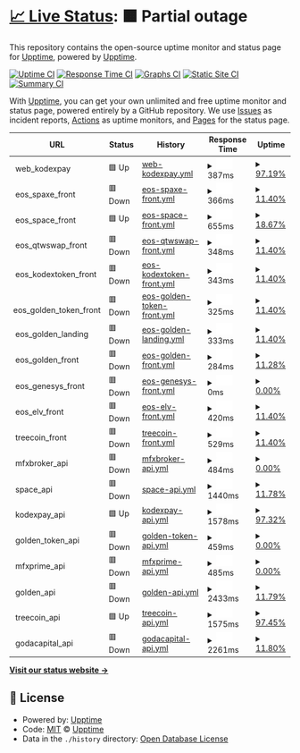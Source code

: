 # [📈 Live Status](https://eos-services.kodexpay.com): <!--live status--> **🟧 Partial outage**

This repository contains the open-source uptime monitor and status page for [Upptime](https://upptime.js.org), powered by [Upptime](https://github.com/upptime/upptime).

[![Uptime CI](https://github.com/upptime/upptime/workflows/Uptime%20CI/badge.svg)](https://github.com/upptime/upptime/actions?query=workflow%3A%22Uptime+CI%22)
[![Response Time CI](https://github.com/upptime/upptime/workflows/Response%20Time%20CI/badge.svg)](https://github.com/upptime/upptime/actions?query=workflow%3A%22Response+Time+CI%22)
[![Graphs CI](https://github.com/upptime/upptime/workflows/Graphs%20CI/badge.svg)](https://github.com/upptime/upptime/actions?query=workflow%3A%22Graphs+CI%22)
[![Static Site CI](https://github.com/upptime/upptime/workflows/Static%20Site%20CI/badge.svg)](https://github.com/upptime/upptime/actions?query=workflow%3A%22Static+Site+CI%22)
[![Summary CI](https://github.com/upptime/upptime/workflows/Summary%20CI/badge.svg)](https://github.com/upptime/upptime/actions?query=workflow%3A%22Summary+CI%22)

With [Upptime](https://upptime.js.org), you can get your own unlimited and free uptime monitor and status page, powered entirely by a GitHub repository. We use [Issues](https://github.com/upptime/upptime/issues) as incident reports, [Actions](https://github.com/upptime/upptime/actions) as uptime monitors, and [Pages](https://eos-services.kodexpay.com) for the status page.

<!--start: status pages-->
<!-- This summary is generated by Upptime (https://github.com/upptime/upptime) -->
<!-- Do not edit this manually, your changes will be overwritten -->
<!-- prettier-ignore -->
| URL | Status | History | Response Time | Uptime |
| --- | ------ | ------- | ------------- | ------ |
| <img alt="" src="https://icons.duckduckgo.com/ip3/null.ico" height="13"> web_kodexpay | 🟩 Up | [web-kodexpay.yml](https://github.com/eos-technology/uptime/commits/HEAD/history/web-kodexpay.yml) | <details><summary><img alt="Response time graph" src="./graphs/web-kodexpay/response-time-week.png" height="20"> 387ms</summary><br><a href="https://upptime.github.io/upptime/history/web-kodexpay"><img alt="Response time 431" src="https://img.shields.io/endpoint?url=https%3A%2F%2Fraw.githubusercontent.com%2Feos-technology%2Fuptime%2FHEAD%2Fapi%2Fweb-kodexpay%2Fresponse-time.json"></a><br><a href="https://upptime.github.io/upptime/history/web-kodexpay"><img alt="24-hour response time 429" src="https://img.shields.io/endpoint?url=https%3A%2F%2Fraw.githubusercontent.com%2Feos-technology%2Fuptime%2FHEAD%2Fapi%2Fweb-kodexpay%2Fresponse-time-day.json"></a><br><a href="https://upptime.github.io/upptime/history/web-kodexpay"><img alt="7-day response time 387" src="https://img.shields.io/endpoint?url=https%3A%2F%2Fraw.githubusercontent.com%2Feos-technology%2Fuptime%2FHEAD%2Fapi%2Fweb-kodexpay%2Fresponse-time-week.json"></a><br><a href="https://upptime.github.io/upptime/history/web-kodexpay"><img alt="30-day response time 379" src="https://img.shields.io/endpoint?url=https%3A%2F%2Fraw.githubusercontent.com%2Feos-technology%2Fuptime%2FHEAD%2Fapi%2Fweb-kodexpay%2Fresponse-time-month.json"></a><br><a href="https://upptime.github.io/upptime/history/web-kodexpay"><img alt="1-year response time 431" src="https://img.shields.io/endpoint?url=https%3A%2F%2Fraw.githubusercontent.com%2Feos-technology%2Fuptime%2FHEAD%2Fapi%2Fweb-kodexpay%2Fresponse-time-year.json"></a></details> | <details><summary><a href="https://upptime.github.io/upptime/history/web-kodexpay">97.19%</a></summary><a href="https://upptime.github.io/upptime/history/web-kodexpay"><img alt="All-time uptime 99.91%" src="https://img.shields.io/endpoint?url=https%3A%2F%2Fraw.githubusercontent.com%2Feos-technology%2Fuptime%2FHEAD%2Fapi%2Fweb-kodexpay%2Fuptime.json"></a><br><a href="https://upptime.github.io/upptime/history/web-kodexpay"><img alt="24-hour uptime 100.00%" src="https://img.shields.io/endpoint?url=https%3A%2F%2Fraw.githubusercontent.com%2Feos-technology%2Fuptime%2FHEAD%2Fapi%2Fweb-kodexpay%2Fuptime-day.json"></a><br><a href="https://upptime.github.io/upptime/history/web-kodexpay"><img alt="7-day uptime 97.19%" src="https://img.shields.io/endpoint?url=https%3A%2F%2Fraw.githubusercontent.com%2Feos-technology%2Fuptime%2FHEAD%2Fapi%2Fweb-kodexpay%2Fuptime-week.json"></a><br><a href="https://upptime.github.io/upptime/history/web-kodexpay"><img alt="30-day uptime 99.35%" src="https://img.shields.io/endpoint?url=https%3A%2F%2Fraw.githubusercontent.com%2Feos-technology%2Fuptime%2FHEAD%2Fapi%2Fweb-kodexpay%2Fuptime-month.json"></a><br><a href="https://upptime.github.io/upptime/history/web-kodexpay"><img alt="1-year uptime 99.91%" src="https://img.shields.io/endpoint?url=https%3A%2F%2Fraw.githubusercontent.com%2Feos-technology%2Fuptime%2FHEAD%2Fapi%2Fweb-kodexpay%2Fuptime-year.json"></a></details>
| <img alt="" src="https://icons.duckduckgo.com/ip3/null.ico" height="13"> eos_spaxe_front | 🟥 Down | [eos-spaxe-front.yml](https://github.com/eos-technology/uptime/commits/HEAD/history/eos-spaxe-front.yml) | <details><summary><img alt="Response time graph" src="./graphs/eos-spaxe-front/response-time-week.png" height="20"> 366ms</summary><br><a href="https://upptime.github.io/upptime/history/eos-spaxe-front"><img alt="Response time 429" src="https://img.shields.io/endpoint?url=https%3A%2F%2Fraw.githubusercontent.com%2Feos-technology%2Fuptime%2FHEAD%2Fapi%2Feos-spaxe-front%2Fresponse-time.json"></a><br><a href="https://upptime.github.io/upptime/history/eos-spaxe-front"><img alt="24-hour response time 0" src="https://img.shields.io/endpoint?url=https%3A%2F%2Fraw.githubusercontent.com%2Feos-technology%2Fuptime%2FHEAD%2Fapi%2Feos-spaxe-front%2Fresponse-time-day.json"></a><br><a href="https://upptime.github.io/upptime/history/eos-spaxe-front"><img alt="7-day response time 366" src="https://img.shields.io/endpoint?url=https%3A%2F%2Fraw.githubusercontent.com%2Feos-technology%2Fuptime%2FHEAD%2Fapi%2Feos-spaxe-front%2Fresponse-time-week.json"></a><br><a href="https://upptime.github.io/upptime/history/eos-spaxe-front"><img alt="30-day response time 382" src="https://img.shields.io/endpoint?url=https%3A%2F%2Fraw.githubusercontent.com%2Feos-technology%2Fuptime%2FHEAD%2Fapi%2Feos-spaxe-front%2Fresponse-time-month.json"></a><br><a href="https://upptime.github.io/upptime/history/eos-spaxe-front"><img alt="1-year response time 429" src="https://img.shields.io/endpoint?url=https%3A%2F%2Fraw.githubusercontent.com%2Feos-technology%2Fuptime%2FHEAD%2Fapi%2Feos-spaxe-front%2Fresponse-time-year.json"></a></details> | <details><summary><a href="https://upptime.github.io/upptime/history/eos-spaxe-front">11.40%</a></summary><a href="https://upptime.github.io/upptime/history/eos-spaxe-front"><img alt="All-time uptime 98.06%" src="https://img.shields.io/endpoint?url=https%3A%2F%2Fraw.githubusercontent.com%2Feos-technology%2Fuptime%2FHEAD%2Fapi%2Feos-spaxe-front%2Fuptime.json"></a><br><a href="https://upptime.github.io/upptime/history/eos-spaxe-front"><img alt="24-hour uptime 0.00%" src="https://img.shields.io/endpoint?url=https%3A%2F%2Fraw.githubusercontent.com%2Feos-technology%2Fuptime%2FHEAD%2Fapi%2Feos-spaxe-front%2Fuptime-day.json"></a><br><a href="https://upptime.github.io/upptime/history/eos-spaxe-front"><img alt="7-day uptime 11.40%" src="https://img.shields.io/endpoint?url=https%3A%2F%2Fraw.githubusercontent.com%2Feos-technology%2Fuptime%2FHEAD%2Fapi%2Feos-spaxe-front%2Fuptime-week.json"></a><br><a href="https://upptime.github.io/upptime/history/eos-spaxe-front"><img alt="30-day uptime 79.61%" src="https://img.shields.io/endpoint?url=https%3A%2F%2Fraw.githubusercontent.com%2Feos-technology%2Fuptime%2FHEAD%2Fapi%2Feos-spaxe-front%2Fuptime-month.json"></a><br><a href="https://upptime.github.io/upptime/history/eos-spaxe-front"><img alt="1-year uptime 98.06%" src="https://img.shields.io/endpoint?url=https%3A%2F%2Fraw.githubusercontent.com%2Feos-technology%2Fuptime%2FHEAD%2Fapi%2Feos-spaxe-front%2Fuptime-year.json"></a></details>
| <img alt="" src="https://icons.duckduckgo.com/ip3/null.ico" height="13"> eos_space_front | 🟩 Up | [eos-space-front.yml](https://github.com/eos-technology/uptime/commits/HEAD/history/eos-space-front.yml) | <details><summary><img alt="Response time graph" src="./graphs/eos-space-front/response-time-week.png" height="20"> 655ms</summary><br><a href="https://upptime.github.io/upptime/history/eos-space-front"><img alt="Response time 483" src="https://img.shields.io/endpoint?url=https%3A%2F%2Fraw.githubusercontent.com%2Feos-technology%2Fuptime%2FHEAD%2Fapi%2Feos-space-front%2Fresponse-time.json"></a><br><a href="https://upptime.github.io/upptime/history/eos-space-front"><img alt="24-hour response time 691" src="https://img.shields.io/endpoint?url=https%3A%2F%2Fraw.githubusercontent.com%2Feos-technology%2Fuptime%2FHEAD%2Fapi%2Feos-space-front%2Fresponse-time-day.json"></a><br><a href="https://upptime.github.io/upptime/history/eos-space-front"><img alt="7-day response time 655" src="https://img.shields.io/endpoint?url=https%3A%2F%2Fraw.githubusercontent.com%2Feos-technology%2Fuptime%2FHEAD%2Fapi%2Feos-space-front%2Fresponse-time-week.json"></a><br><a href="https://upptime.github.io/upptime/history/eos-space-front"><img alt="30-day response time 557" src="https://img.shields.io/endpoint?url=https%3A%2F%2Fraw.githubusercontent.com%2Feos-technology%2Fuptime%2FHEAD%2Fapi%2Feos-space-front%2Fresponse-time-month.json"></a><br><a href="https://upptime.github.io/upptime/history/eos-space-front"><img alt="1-year response time 483" src="https://img.shields.io/endpoint?url=https%3A%2F%2Fraw.githubusercontent.com%2Feos-technology%2Fuptime%2FHEAD%2Fapi%2Feos-space-front%2Fresponse-time-year.json"></a></details> | <details><summary><a href="https://upptime.github.io/upptime/history/eos-space-front">18.67%</a></summary><a href="https://upptime.github.io/upptime/history/eos-space-front"><img alt="All-time uptime 98.22%" src="https://img.shields.io/endpoint?url=https%3A%2F%2Fraw.githubusercontent.com%2Feos-technology%2Fuptime%2FHEAD%2Fapi%2Feos-space-front%2Fuptime.json"></a><br><a href="https://upptime.github.io/upptime/history/eos-space-front"><img alt="24-hour uptime 51.74%" src="https://img.shields.io/endpoint?url=https%3A%2F%2Fraw.githubusercontent.com%2Feos-technology%2Fuptime%2FHEAD%2Fapi%2Feos-space-front%2Fuptime-day.json"></a><br><a href="https://upptime.github.io/upptime/history/eos-space-front"><img alt="7-day uptime 18.67%" src="https://img.shields.io/endpoint?url=https%3A%2F%2Fraw.githubusercontent.com%2Feos-technology%2Fuptime%2FHEAD%2Fapi%2Feos-space-front%2Fuptime-week.json"></a><br><a href="https://upptime.github.io/upptime/history/eos-space-front"><img alt="30-day uptime 81.29%" src="https://img.shields.io/endpoint?url=https%3A%2F%2Fraw.githubusercontent.com%2Feos-technology%2Fuptime%2FHEAD%2Fapi%2Feos-space-front%2Fuptime-month.json"></a><br><a href="https://upptime.github.io/upptime/history/eos-space-front"><img alt="1-year uptime 98.22%" src="https://img.shields.io/endpoint?url=https%3A%2F%2Fraw.githubusercontent.com%2Feos-technology%2Fuptime%2FHEAD%2Fapi%2Feos-space-front%2Fuptime-year.json"></a></details>
| <img alt="" src="https://icons.duckduckgo.com/ip3/null.ico" height="13"> eos_qtwswap_front | 🟥 Down | [eos-qtwswap-front.yml](https://github.com/eos-technology/uptime/commits/HEAD/history/eos-qtwswap-front.yml) | <details><summary><img alt="Response time graph" src="./graphs/eos-qtwswap-front/response-time-week.png" height="20"> 348ms</summary><br><a href="https://upptime.github.io/upptime/history/eos-qtwswap-front"><img alt="Response time 420" src="https://img.shields.io/endpoint?url=https%3A%2F%2Fraw.githubusercontent.com%2Feos-technology%2Fuptime%2FHEAD%2Fapi%2Feos-qtwswap-front%2Fresponse-time.json"></a><br><a href="https://upptime.github.io/upptime/history/eos-qtwswap-front"><img alt="24-hour response time 0" src="https://img.shields.io/endpoint?url=https%3A%2F%2Fraw.githubusercontent.com%2Feos-technology%2Fuptime%2FHEAD%2Fapi%2Feos-qtwswap-front%2Fresponse-time-day.json"></a><br><a href="https://upptime.github.io/upptime/history/eos-qtwswap-front"><img alt="7-day response time 348" src="https://img.shields.io/endpoint?url=https%3A%2F%2Fraw.githubusercontent.com%2Feos-technology%2Fuptime%2FHEAD%2Fapi%2Feos-qtwswap-front%2Fresponse-time-week.json"></a><br><a href="https://upptime.github.io/upptime/history/eos-qtwswap-front"><img alt="30-day response time 361" src="https://img.shields.io/endpoint?url=https%3A%2F%2Fraw.githubusercontent.com%2Feos-technology%2Fuptime%2FHEAD%2Fapi%2Feos-qtwswap-front%2Fresponse-time-month.json"></a><br><a href="https://upptime.github.io/upptime/history/eos-qtwswap-front"><img alt="1-year response time 420" src="https://img.shields.io/endpoint?url=https%3A%2F%2Fraw.githubusercontent.com%2Feos-technology%2Fuptime%2FHEAD%2Fapi%2Feos-qtwswap-front%2Fresponse-time-year.json"></a></details> | <details><summary><a href="https://upptime.github.io/upptime/history/eos-qtwswap-front">11.40%</a></summary><a href="https://upptime.github.io/upptime/history/eos-qtwswap-front"><img alt="All-time uptime 98.06%" src="https://img.shields.io/endpoint?url=https%3A%2F%2Fraw.githubusercontent.com%2Feos-technology%2Fuptime%2FHEAD%2Fapi%2Feos-qtwswap-front%2Fuptime.json"></a><br><a href="https://upptime.github.io/upptime/history/eos-qtwswap-front"><img alt="24-hour uptime 0.00%" src="https://img.shields.io/endpoint?url=https%3A%2F%2Fraw.githubusercontent.com%2Feos-technology%2Fuptime%2FHEAD%2Fapi%2Feos-qtwswap-front%2Fuptime-day.json"></a><br><a href="https://upptime.github.io/upptime/history/eos-qtwswap-front"><img alt="7-day uptime 11.40%" src="https://img.shields.io/endpoint?url=https%3A%2F%2Fraw.githubusercontent.com%2Feos-technology%2Fuptime%2FHEAD%2Fapi%2Feos-qtwswap-front%2Fuptime-week.json"></a><br><a href="https://upptime.github.io/upptime/history/eos-qtwswap-front"><img alt="30-day uptime 79.61%" src="https://img.shields.io/endpoint?url=https%3A%2F%2Fraw.githubusercontent.com%2Feos-technology%2Fuptime%2FHEAD%2Fapi%2Feos-qtwswap-front%2Fuptime-month.json"></a><br><a href="https://upptime.github.io/upptime/history/eos-qtwswap-front"><img alt="1-year uptime 98.06%" src="https://img.shields.io/endpoint?url=https%3A%2F%2Fraw.githubusercontent.com%2Feos-technology%2Fuptime%2FHEAD%2Fapi%2Feos-qtwswap-front%2Fuptime-year.json"></a></details>
| <img alt="" src="https://icons.duckduckgo.com/ip3/null.ico" height="13"> eos_kodextoken_front | 🟥 Down | [eos-kodextoken-front.yml](https://github.com/eos-technology/uptime/commits/HEAD/history/eos-kodextoken-front.yml) | <details><summary><img alt="Response time graph" src="./graphs/eos-kodextoken-front/response-time-week.png" height="20"> 343ms</summary><br><a href="https://upptime.github.io/upptime/history/eos-kodextoken-front"><img alt="Response time 424" src="https://img.shields.io/endpoint?url=https%3A%2F%2Fraw.githubusercontent.com%2Feos-technology%2Fuptime%2FHEAD%2Fapi%2Feos-kodextoken-front%2Fresponse-time.json"></a><br><a href="https://upptime.github.io/upptime/history/eos-kodextoken-front"><img alt="24-hour response time 0" src="https://img.shields.io/endpoint?url=https%3A%2F%2Fraw.githubusercontent.com%2Feos-technology%2Fuptime%2FHEAD%2Fapi%2Feos-kodextoken-front%2Fresponse-time-day.json"></a><br><a href="https://upptime.github.io/upptime/history/eos-kodextoken-front"><img alt="7-day response time 343" src="https://img.shields.io/endpoint?url=https%3A%2F%2Fraw.githubusercontent.com%2Feos-technology%2Fuptime%2FHEAD%2Fapi%2Feos-kodextoken-front%2Fresponse-time-week.json"></a><br><a href="https://upptime.github.io/upptime/history/eos-kodextoken-front"><img alt="30-day response time 360" src="https://img.shields.io/endpoint?url=https%3A%2F%2Fraw.githubusercontent.com%2Feos-technology%2Fuptime%2FHEAD%2Fapi%2Feos-kodextoken-front%2Fresponse-time-month.json"></a><br><a href="https://upptime.github.io/upptime/history/eos-kodextoken-front"><img alt="1-year response time 424" src="https://img.shields.io/endpoint?url=https%3A%2F%2Fraw.githubusercontent.com%2Feos-technology%2Fuptime%2FHEAD%2Fapi%2Feos-kodextoken-front%2Fresponse-time-year.json"></a></details> | <details><summary><a href="https://upptime.github.io/upptime/history/eos-kodextoken-front">11.40%</a></summary><a href="https://upptime.github.io/upptime/history/eos-kodextoken-front"><img alt="All-time uptime 98.06%" src="https://img.shields.io/endpoint?url=https%3A%2F%2Fraw.githubusercontent.com%2Feos-technology%2Fuptime%2FHEAD%2Fapi%2Feos-kodextoken-front%2Fuptime.json"></a><br><a href="https://upptime.github.io/upptime/history/eos-kodextoken-front"><img alt="24-hour uptime 0.00%" src="https://img.shields.io/endpoint?url=https%3A%2F%2Fraw.githubusercontent.com%2Feos-technology%2Fuptime%2FHEAD%2Fapi%2Feos-kodextoken-front%2Fuptime-day.json"></a><br><a href="https://upptime.github.io/upptime/history/eos-kodextoken-front"><img alt="7-day uptime 11.40%" src="https://img.shields.io/endpoint?url=https%3A%2F%2Fraw.githubusercontent.com%2Feos-technology%2Fuptime%2FHEAD%2Fapi%2Feos-kodextoken-front%2Fuptime-week.json"></a><br><a href="https://upptime.github.io/upptime/history/eos-kodextoken-front"><img alt="30-day uptime 79.61%" src="https://img.shields.io/endpoint?url=https%3A%2F%2Fraw.githubusercontent.com%2Feos-technology%2Fuptime%2FHEAD%2Fapi%2Feos-kodextoken-front%2Fuptime-month.json"></a><br><a href="https://upptime.github.io/upptime/history/eos-kodextoken-front"><img alt="1-year uptime 98.06%" src="https://img.shields.io/endpoint?url=https%3A%2F%2Fraw.githubusercontent.com%2Feos-technology%2Fuptime%2FHEAD%2Fapi%2Feos-kodextoken-front%2Fuptime-year.json"></a></details>
| <img alt="" src="https://icons.duckduckgo.com/ip3/null.ico" height="13"> eos_golden_token_front | 🟥 Down | [eos-golden-token-front.yml](https://github.com/eos-technology/uptime/commits/HEAD/history/eos-golden-token-front.yml) | <details><summary><img alt="Response time graph" src="./graphs/eos-golden-token-front/response-time-week.png" height="20"> 325ms</summary><br><a href="https://upptime.github.io/upptime/history/eos-golden-token-front"><img alt="Response time 446" src="https://img.shields.io/endpoint?url=https%3A%2F%2Fraw.githubusercontent.com%2Feos-technology%2Fuptime%2FHEAD%2Fapi%2Feos-golden-token-front%2Fresponse-time.json"></a><br><a href="https://upptime.github.io/upptime/history/eos-golden-token-front"><img alt="24-hour response time 0" src="https://img.shields.io/endpoint?url=https%3A%2F%2Fraw.githubusercontent.com%2Feos-technology%2Fuptime%2FHEAD%2Fapi%2Feos-golden-token-front%2Fresponse-time-day.json"></a><br><a href="https://upptime.github.io/upptime/history/eos-golden-token-front"><img alt="7-day response time 325" src="https://img.shields.io/endpoint?url=https%3A%2F%2Fraw.githubusercontent.com%2Feos-technology%2Fuptime%2FHEAD%2Fapi%2Feos-golden-token-front%2Fresponse-time-week.json"></a><br><a href="https://upptime.github.io/upptime/history/eos-golden-token-front"><img alt="30-day response time 379" src="https://img.shields.io/endpoint?url=https%3A%2F%2Fraw.githubusercontent.com%2Feos-technology%2Fuptime%2FHEAD%2Fapi%2Feos-golden-token-front%2Fresponse-time-month.json"></a><br><a href="https://upptime.github.io/upptime/history/eos-golden-token-front"><img alt="1-year response time 446" src="https://img.shields.io/endpoint?url=https%3A%2F%2Fraw.githubusercontent.com%2Feos-technology%2Fuptime%2FHEAD%2Fapi%2Feos-golden-token-front%2Fresponse-time-year.json"></a></details> | <details><summary><a href="https://upptime.github.io/upptime/history/eos-golden-token-front">11.40%</a></summary><a href="https://upptime.github.io/upptime/history/eos-golden-token-front"><img alt="All-time uptime 98.06%" src="https://img.shields.io/endpoint?url=https%3A%2F%2Fraw.githubusercontent.com%2Feos-technology%2Fuptime%2FHEAD%2Fapi%2Feos-golden-token-front%2Fuptime.json"></a><br><a href="https://upptime.github.io/upptime/history/eos-golden-token-front"><img alt="24-hour uptime 0.00%" src="https://img.shields.io/endpoint?url=https%3A%2F%2Fraw.githubusercontent.com%2Feos-technology%2Fuptime%2FHEAD%2Fapi%2Feos-golden-token-front%2Fuptime-day.json"></a><br><a href="https://upptime.github.io/upptime/history/eos-golden-token-front"><img alt="7-day uptime 11.40%" src="https://img.shields.io/endpoint?url=https%3A%2F%2Fraw.githubusercontent.com%2Feos-technology%2Fuptime%2FHEAD%2Fapi%2Feos-golden-token-front%2Fuptime-week.json"></a><br><a href="https://upptime.github.io/upptime/history/eos-golden-token-front"><img alt="30-day uptime 79.61%" src="https://img.shields.io/endpoint?url=https%3A%2F%2Fraw.githubusercontent.com%2Feos-technology%2Fuptime%2FHEAD%2Fapi%2Feos-golden-token-front%2Fuptime-month.json"></a><br><a href="https://upptime.github.io/upptime/history/eos-golden-token-front"><img alt="1-year uptime 98.06%" src="https://img.shields.io/endpoint?url=https%3A%2F%2Fraw.githubusercontent.com%2Feos-technology%2Fuptime%2FHEAD%2Fapi%2Feos-golden-token-front%2Fuptime-year.json"></a></details>
| <img alt="" src="https://icons.duckduckgo.com/ip3/null.ico" height="13"> eos_golden_landing | 🟥 Down | [eos-golden-landing.yml](https://github.com/eos-technology/uptime/commits/HEAD/history/eos-golden-landing.yml) | <details><summary><img alt="Response time graph" src="./graphs/eos-golden-landing/response-time-week.png" height="20"> 333ms</summary><br><a href="https://upptime.github.io/upptime/history/eos-golden-landing"><img alt="Response time 430" src="https://img.shields.io/endpoint?url=https%3A%2F%2Fraw.githubusercontent.com%2Feos-technology%2Fuptime%2FHEAD%2Fapi%2Feos-golden-landing%2Fresponse-time.json"></a><br><a href="https://upptime.github.io/upptime/history/eos-golden-landing"><img alt="24-hour response time 0" src="https://img.shields.io/endpoint?url=https%3A%2F%2Fraw.githubusercontent.com%2Feos-technology%2Fuptime%2FHEAD%2Fapi%2Feos-golden-landing%2Fresponse-time-day.json"></a><br><a href="https://upptime.github.io/upptime/history/eos-golden-landing"><img alt="7-day response time 333" src="https://img.shields.io/endpoint?url=https%3A%2F%2Fraw.githubusercontent.com%2Feos-technology%2Fuptime%2FHEAD%2Fapi%2Feos-golden-landing%2Fresponse-time-week.json"></a><br><a href="https://upptime.github.io/upptime/history/eos-golden-landing"><img alt="30-day response time 346" src="https://img.shields.io/endpoint?url=https%3A%2F%2Fraw.githubusercontent.com%2Feos-technology%2Fuptime%2FHEAD%2Fapi%2Feos-golden-landing%2Fresponse-time-month.json"></a><br><a href="https://upptime.github.io/upptime/history/eos-golden-landing"><img alt="1-year response time 430" src="https://img.shields.io/endpoint?url=https%3A%2F%2Fraw.githubusercontent.com%2Feos-technology%2Fuptime%2FHEAD%2Fapi%2Feos-golden-landing%2Fresponse-time-year.json"></a></details> | <details><summary><a href="https://upptime.github.io/upptime/history/eos-golden-landing">11.40%</a></summary><a href="https://upptime.github.io/upptime/history/eos-golden-landing"><img alt="All-time uptime 98.06%" src="https://img.shields.io/endpoint?url=https%3A%2F%2Fraw.githubusercontent.com%2Feos-technology%2Fuptime%2FHEAD%2Fapi%2Feos-golden-landing%2Fuptime.json"></a><br><a href="https://upptime.github.io/upptime/history/eos-golden-landing"><img alt="24-hour uptime 0.00%" src="https://img.shields.io/endpoint?url=https%3A%2F%2Fraw.githubusercontent.com%2Feos-technology%2Fuptime%2FHEAD%2Fapi%2Feos-golden-landing%2Fuptime-day.json"></a><br><a href="https://upptime.github.io/upptime/history/eos-golden-landing"><img alt="7-day uptime 11.40%" src="https://img.shields.io/endpoint?url=https%3A%2F%2Fraw.githubusercontent.com%2Feos-technology%2Fuptime%2FHEAD%2Fapi%2Feos-golden-landing%2Fuptime-week.json"></a><br><a href="https://upptime.github.io/upptime/history/eos-golden-landing"><img alt="30-day uptime 79.61%" src="https://img.shields.io/endpoint?url=https%3A%2F%2Fraw.githubusercontent.com%2Feos-technology%2Fuptime%2FHEAD%2Fapi%2Feos-golden-landing%2Fuptime-month.json"></a><br><a href="https://upptime.github.io/upptime/history/eos-golden-landing"><img alt="1-year uptime 98.06%" src="https://img.shields.io/endpoint?url=https%3A%2F%2Fraw.githubusercontent.com%2Feos-technology%2Fuptime%2FHEAD%2Fapi%2Feos-golden-landing%2Fuptime-year.json"></a></details>
| <img alt="" src="https://icons.duckduckgo.com/ip3/null.ico" height="13"> eos_golden_front | 🟥 Down | [eos-golden-front.yml](https://github.com/eos-technology/uptime/commits/HEAD/history/eos-golden-front.yml) | <details><summary><img alt="Response time graph" src="./graphs/eos-golden-front/response-time-week.png" height="20"> 284ms</summary><br><a href="https://upptime.github.io/upptime/history/eos-golden-front"><img alt="Response time 363" src="https://img.shields.io/endpoint?url=https%3A%2F%2Fraw.githubusercontent.com%2Feos-technology%2Fuptime%2FHEAD%2Fapi%2Feos-golden-front%2Fresponse-time.json"></a><br><a href="https://upptime.github.io/upptime/history/eos-golden-front"><img alt="24-hour response time 0" src="https://img.shields.io/endpoint?url=https%3A%2F%2Fraw.githubusercontent.com%2Feos-technology%2Fuptime%2FHEAD%2Fapi%2Feos-golden-front%2Fresponse-time-day.json"></a><br><a href="https://upptime.github.io/upptime/history/eos-golden-front"><img alt="7-day response time 284" src="https://img.shields.io/endpoint?url=https%3A%2F%2Fraw.githubusercontent.com%2Feos-technology%2Fuptime%2FHEAD%2Fapi%2Feos-golden-front%2Fresponse-time-week.json"></a><br><a href="https://upptime.github.io/upptime/history/eos-golden-front"><img alt="30-day response time 331" src="https://img.shields.io/endpoint?url=https%3A%2F%2Fraw.githubusercontent.com%2Feos-technology%2Fuptime%2FHEAD%2Fapi%2Feos-golden-front%2Fresponse-time-month.json"></a><br><a href="https://upptime.github.io/upptime/history/eos-golden-front"><img alt="1-year response time 363" src="https://img.shields.io/endpoint?url=https%3A%2F%2Fraw.githubusercontent.com%2Feos-technology%2Fuptime%2FHEAD%2Fapi%2Feos-golden-front%2Fresponse-time-year.json"></a></details> | <details><summary><a href="https://upptime.github.io/upptime/history/eos-golden-front">11.28%</a></summary><a href="https://upptime.github.io/upptime/history/eos-golden-front"><img alt="All-time uptime 90.70%" src="https://img.shields.io/endpoint?url=https%3A%2F%2Fraw.githubusercontent.com%2Feos-technology%2Fuptime%2FHEAD%2Fapi%2Feos-golden-front%2Fuptime.json"></a><br><a href="https://upptime.github.io/upptime/history/eos-golden-front"><img alt="24-hour uptime 0.00%" src="https://img.shields.io/endpoint?url=https%3A%2F%2Fraw.githubusercontent.com%2Feos-technology%2Fuptime%2FHEAD%2Fapi%2Feos-golden-front%2Fuptime-day.json"></a><br><a href="https://upptime.github.io/upptime/history/eos-golden-front"><img alt="7-day uptime 11.28%" src="https://img.shields.io/endpoint?url=https%3A%2F%2Fraw.githubusercontent.com%2Feos-technology%2Fuptime%2FHEAD%2Fapi%2Feos-golden-front%2Fuptime-week.json"></a><br><a href="https://upptime.github.io/upptime/history/eos-golden-front"><img alt="30-day uptime 79.59%" src="https://img.shields.io/endpoint?url=https%3A%2F%2Fraw.githubusercontent.com%2Feos-technology%2Fuptime%2FHEAD%2Fapi%2Feos-golden-front%2Fuptime-month.json"></a><br><a href="https://upptime.github.io/upptime/history/eos-golden-front"><img alt="1-year uptime 90.70%" src="https://img.shields.io/endpoint?url=https%3A%2F%2Fraw.githubusercontent.com%2Feos-technology%2Fuptime%2FHEAD%2Fapi%2Feos-golden-front%2Fuptime-year.json"></a></details>
| <img alt="" src="https://icons.duckduckgo.com/ip3/null.ico" height="13"> eos_genesys_front | 🟥 Down | [eos-genesys-front.yml](https://github.com/eos-technology/uptime/commits/HEAD/history/eos-genesys-front.yml) | <details><summary><img alt="Response time graph" src="./graphs/eos-genesys-front/response-time-week.png" height="20"> 0ms</summary><br><a href="https://upptime.github.io/upptime/history/eos-genesys-front"><img alt="Response time 671" src="https://img.shields.io/endpoint?url=https%3A%2F%2Fraw.githubusercontent.com%2Feos-technology%2Fuptime%2FHEAD%2Fapi%2Feos-genesys-front%2Fresponse-time.json"></a><br><a href="https://upptime.github.io/upptime/history/eos-genesys-front"><img alt="24-hour response time 0" src="https://img.shields.io/endpoint?url=https%3A%2F%2Fraw.githubusercontent.com%2Feos-technology%2Fuptime%2FHEAD%2Fapi%2Feos-genesys-front%2Fresponse-time-day.json"></a><br><a href="https://upptime.github.io/upptime/history/eos-genesys-front"><img alt="7-day response time 0" src="https://img.shields.io/endpoint?url=https%3A%2F%2Fraw.githubusercontent.com%2Feos-technology%2Fuptime%2FHEAD%2Fapi%2Feos-genesys-front%2Fresponse-time-week.json"></a><br><a href="https://upptime.github.io/upptime/history/eos-genesys-front"><img alt="30-day response time 0" src="https://img.shields.io/endpoint?url=https%3A%2F%2Fraw.githubusercontent.com%2Feos-technology%2Fuptime%2FHEAD%2Fapi%2Feos-genesys-front%2Fresponse-time-month.json"></a><br><a href="https://upptime.github.io/upptime/history/eos-genesys-front"><img alt="1-year response time 671" src="https://img.shields.io/endpoint?url=https%3A%2F%2Fraw.githubusercontent.com%2Feos-technology%2Fuptime%2FHEAD%2Fapi%2Feos-genesys-front%2Fresponse-time-year.json"></a></details> | <details><summary><a href="https://upptime.github.io/upptime/history/eos-genesys-front">0.00%</a></summary><a href="https://upptime.github.io/upptime/history/eos-genesys-front"><img alt="All-time uptime 76.28%" src="https://img.shields.io/endpoint?url=https%3A%2F%2Fraw.githubusercontent.com%2Feos-technology%2Fuptime%2FHEAD%2Fapi%2Feos-genesys-front%2Fuptime.json"></a><br><a href="https://upptime.github.io/upptime/history/eos-genesys-front"><img alt="24-hour uptime 0.00%" src="https://img.shields.io/endpoint?url=https%3A%2F%2Fraw.githubusercontent.com%2Feos-technology%2Fuptime%2FHEAD%2Fapi%2Feos-genesys-front%2Fuptime-day.json"></a><br><a href="https://upptime.github.io/upptime/history/eos-genesys-front"><img alt="7-day uptime 0.00%" src="https://img.shields.io/endpoint?url=https%3A%2F%2Fraw.githubusercontent.com%2Feos-technology%2Fuptime%2FHEAD%2Fapi%2Feos-genesys-front%2Fuptime-week.json"></a><br><a href="https://upptime.github.io/upptime/history/eos-genesys-front"><img alt="30-day uptime 1.38%" src="https://img.shields.io/endpoint?url=https%3A%2F%2Fraw.githubusercontent.com%2Feos-technology%2Fuptime%2FHEAD%2Fapi%2Feos-genesys-front%2Fuptime-month.json"></a><br><a href="https://upptime.github.io/upptime/history/eos-genesys-front"><img alt="1-year uptime 76.28%" src="https://img.shields.io/endpoint?url=https%3A%2F%2Fraw.githubusercontent.com%2Feos-technology%2Fuptime%2FHEAD%2Fapi%2Feos-genesys-front%2Fuptime-year.json"></a></details>
| <img alt="" src="https://icons.duckduckgo.com/ip3/null.ico" height="13"> eos_elv_front | 🟥 Down | [eos-elv-front.yml](https://github.com/eos-technology/uptime/commits/HEAD/history/eos-elv-front.yml) | <details><summary><img alt="Response time graph" src="./graphs/eos-elv-front/response-time-week.png" height="20"> 420ms</summary><br><a href="https://upptime.github.io/upptime/history/eos-elv-front"><img alt="Response time 480" src="https://img.shields.io/endpoint?url=https%3A%2F%2Fraw.githubusercontent.com%2Feos-technology%2Fuptime%2FHEAD%2Fapi%2Feos-elv-front%2Fresponse-time.json"></a><br><a href="https://upptime.github.io/upptime/history/eos-elv-front"><img alt="24-hour response time 0" src="https://img.shields.io/endpoint?url=https%3A%2F%2Fraw.githubusercontent.com%2Feos-technology%2Fuptime%2FHEAD%2Fapi%2Feos-elv-front%2Fresponse-time-day.json"></a><br><a href="https://upptime.github.io/upptime/history/eos-elv-front"><img alt="7-day response time 420" src="https://img.shields.io/endpoint?url=https%3A%2F%2Fraw.githubusercontent.com%2Feos-technology%2Fuptime%2FHEAD%2Fapi%2Feos-elv-front%2Fresponse-time-week.json"></a><br><a href="https://upptime.github.io/upptime/history/eos-elv-front"><img alt="30-day response time 431" src="https://img.shields.io/endpoint?url=https%3A%2F%2Fraw.githubusercontent.com%2Feos-technology%2Fuptime%2FHEAD%2Fapi%2Feos-elv-front%2Fresponse-time-month.json"></a><br><a href="https://upptime.github.io/upptime/history/eos-elv-front"><img alt="1-year response time 480" src="https://img.shields.io/endpoint?url=https%3A%2F%2Fraw.githubusercontent.com%2Feos-technology%2Fuptime%2FHEAD%2Fapi%2Feos-elv-front%2Fresponse-time-year.json"></a></details> | <details><summary><a href="https://upptime.github.io/upptime/history/eos-elv-front">11.40%</a></summary><a href="https://upptime.github.io/upptime/history/eos-elv-front"><img alt="All-time uptime 98.06%" src="https://img.shields.io/endpoint?url=https%3A%2F%2Fraw.githubusercontent.com%2Feos-technology%2Fuptime%2FHEAD%2Fapi%2Feos-elv-front%2Fuptime.json"></a><br><a href="https://upptime.github.io/upptime/history/eos-elv-front"><img alt="24-hour uptime 0.00%" src="https://img.shields.io/endpoint?url=https%3A%2F%2Fraw.githubusercontent.com%2Feos-technology%2Fuptime%2FHEAD%2Fapi%2Feos-elv-front%2Fuptime-day.json"></a><br><a href="https://upptime.github.io/upptime/history/eos-elv-front"><img alt="7-day uptime 11.40%" src="https://img.shields.io/endpoint?url=https%3A%2F%2Fraw.githubusercontent.com%2Feos-technology%2Fuptime%2FHEAD%2Fapi%2Feos-elv-front%2Fuptime-week.json"></a><br><a href="https://upptime.github.io/upptime/history/eos-elv-front"><img alt="30-day uptime 79.61%" src="https://img.shields.io/endpoint?url=https%3A%2F%2Fraw.githubusercontent.com%2Feos-technology%2Fuptime%2FHEAD%2Fapi%2Feos-elv-front%2Fuptime-month.json"></a><br><a href="https://upptime.github.io/upptime/history/eos-elv-front"><img alt="1-year uptime 98.06%" src="https://img.shields.io/endpoint?url=https%3A%2F%2Fraw.githubusercontent.com%2Feos-technology%2Fuptime%2FHEAD%2Fapi%2Feos-elv-front%2Fuptime-year.json"></a></details>
| <img alt="" src="https://icons.duckduckgo.com/ip3/null.ico" height="13"> treecoin_front | 🟥 Down | [treecoin-front.yml](https://github.com/eos-technology/uptime/commits/HEAD/history/treecoin-front.yml) | <details><summary><img alt="Response time graph" src="./graphs/treecoin-front/response-time-week.png" height="20"> 529ms</summary><br><a href="https://upptime.github.io/upptime/history/treecoin-front"><img alt="Response time 468" src="https://img.shields.io/endpoint?url=https%3A%2F%2Fraw.githubusercontent.com%2Feos-technology%2Fuptime%2FHEAD%2Fapi%2Ftreecoin-front%2Fresponse-time.json"></a><br><a href="https://upptime.github.io/upptime/history/treecoin-front"><img alt="24-hour response time 0" src="https://img.shields.io/endpoint?url=https%3A%2F%2Fraw.githubusercontent.com%2Feos-technology%2Fuptime%2FHEAD%2Fapi%2Ftreecoin-front%2Fresponse-time-day.json"></a><br><a href="https://upptime.github.io/upptime/history/treecoin-front"><img alt="7-day response time 529" src="https://img.shields.io/endpoint?url=https%3A%2F%2Fraw.githubusercontent.com%2Feos-technology%2Fuptime%2FHEAD%2Fapi%2Ftreecoin-front%2Fresponse-time-week.json"></a><br><a href="https://upptime.github.io/upptime/history/treecoin-front"><img alt="30-day response time 465" src="https://img.shields.io/endpoint?url=https%3A%2F%2Fraw.githubusercontent.com%2Feos-technology%2Fuptime%2FHEAD%2Fapi%2Ftreecoin-front%2Fresponse-time-month.json"></a><br><a href="https://upptime.github.io/upptime/history/treecoin-front"><img alt="1-year response time 468" src="https://img.shields.io/endpoint?url=https%3A%2F%2Fraw.githubusercontent.com%2Feos-technology%2Fuptime%2FHEAD%2Fapi%2Ftreecoin-front%2Fresponse-time-year.json"></a></details> | <details><summary><a href="https://upptime.github.io/upptime/history/treecoin-front">11.40%</a></summary><a href="https://upptime.github.io/upptime/history/treecoin-front"><img alt="All-time uptime 98.06%" src="https://img.shields.io/endpoint?url=https%3A%2F%2Fraw.githubusercontent.com%2Feos-technology%2Fuptime%2FHEAD%2Fapi%2Ftreecoin-front%2Fuptime.json"></a><br><a href="https://upptime.github.io/upptime/history/treecoin-front"><img alt="24-hour uptime 0.00%" src="https://img.shields.io/endpoint?url=https%3A%2F%2Fraw.githubusercontent.com%2Feos-technology%2Fuptime%2FHEAD%2Fapi%2Ftreecoin-front%2Fuptime-day.json"></a><br><a href="https://upptime.github.io/upptime/history/treecoin-front"><img alt="7-day uptime 11.40%" src="https://img.shields.io/endpoint?url=https%3A%2F%2Fraw.githubusercontent.com%2Feos-technology%2Fuptime%2FHEAD%2Fapi%2Ftreecoin-front%2Fuptime-week.json"></a><br><a href="https://upptime.github.io/upptime/history/treecoin-front"><img alt="30-day uptime 79.61%" src="https://img.shields.io/endpoint?url=https%3A%2F%2Fraw.githubusercontent.com%2Feos-technology%2Fuptime%2FHEAD%2Fapi%2Ftreecoin-front%2Fuptime-month.json"></a><br><a href="https://upptime.github.io/upptime/history/treecoin-front"><img alt="1-year uptime 98.06%" src="https://img.shields.io/endpoint?url=https%3A%2F%2Fraw.githubusercontent.com%2Feos-technology%2Fuptime%2FHEAD%2Fapi%2Ftreecoin-front%2Fuptime-year.json"></a></details>
| <img alt="" src="https://icons.duckduckgo.com/ip3/null.ico" height="13"> mfxbroker_api | 🟥 Down | [mfxbroker-api.yml](https://github.com/eos-technology/uptime/commits/HEAD/history/mfxbroker-api.yml) | <details><summary><img alt="Response time graph" src="./graphs/mfxbroker-api/response-time-week.png" height="20"> 484ms</summary><br><a href="https://upptime.github.io/upptime/history/mfxbroker-api"><img alt="Response time 480" src="https://img.shields.io/endpoint?url=https%3A%2F%2Fraw.githubusercontent.com%2Feos-technology%2Fuptime%2FHEAD%2Fapi%2Fmfxbroker-api%2Fresponse-time.json"></a><br><a href="https://upptime.github.io/upptime/history/mfxbroker-api"><img alt="24-hour response time 595" src="https://img.shields.io/endpoint?url=https%3A%2F%2Fraw.githubusercontent.com%2Feos-technology%2Fuptime%2FHEAD%2Fapi%2Fmfxbroker-api%2Fresponse-time-day.json"></a><br><a href="https://upptime.github.io/upptime/history/mfxbroker-api"><img alt="7-day response time 484" src="https://img.shields.io/endpoint?url=https%3A%2F%2Fraw.githubusercontent.com%2Feos-technology%2Fuptime%2FHEAD%2Fapi%2Fmfxbroker-api%2Fresponse-time-week.json"></a><br><a href="https://upptime.github.io/upptime/history/mfxbroker-api"><img alt="30-day response time 428" src="https://img.shields.io/endpoint?url=https%3A%2F%2Fraw.githubusercontent.com%2Feos-technology%2Fuptime%2FHEAD%2Fapi%2Fmfxbroker-api%2Fresponse-time-month.json"></a><br><a href="https://upptime.github.io/upptime/history/mfxbroker-api"><img alt="1-year response time 480" src="https://img.shields.io/endpoint?url=https%3A%2F%2Fraw.githubusercontent.com%2Feos-technology%2Fuptime%2FHEAD%2Fapi%2Fmfxbroker-api%2Fresponse-time-year.json"></a></details> | <details><summary><a href="https://upptime.github.io/upptime/history/mfxbroker-api">0.00%</a></summary><a href="https://upptime.github.io/upptime/history/mfxbroker-api"><img alt="All-time uptime 93.13%" src="https://img.shields.io/endpoint?url=https%3A%2F%2Fraw.githubusercontent.com%2Feos-technology%2Fuptime%2FHEAD%2Fapi%2Fmfxbroker-api%2Fuptime.json"></a><br><a href="https://upptime.github.io/upptime/history/mfxbroker-api"><img alt="24-hour uptime 0.00%" src="https://img.shields.io/endpoint?url=https%3A%2F%2Fraw.githubusercontent.com%2Feos-technology%2Fuptime%2FHEAD%2Fapi%2Fmfxbroker-api%2Fuptime-day.json"></a><br><a href="https://upptime.github.io/upptime/history/mfxbroker-api"><img alt="7-day uptime 0.00%" src="https://img.shields.io/endpoint?url=https%3A%2F%2Fraw.githubusercontent.com%2Feos-technology%2Fuptime%2FHEAD%2Fapi%2Fmfxbroker-api%2Fuptime-week.json"></a><br><a href="https://upptime.github.io/upptime/history/mfxbroker-api"><img alt="30-day uptime 28.27%" src="https://img.shields.io/endpoint?url=https%3A%2F%2Fraw.githubusercontent.com%2Feos-technology%2Fuptime%2FHEAD%2Fapi%2Fmfxbroker-api%2Fuptime-month.json"></a><br><a href="https://upptime.github.io/upptime/history/mfxbroker-api"><img alt="1-year uptime 93.13%" src="https://img.shields.io/endpoint?url=https%3A%2F%2Fraw.githubusercontent.com%2Feos-technology%2Fuptime%2FHEAD%2Fapi%2Fmfxbroker-api%2Fuptime-year.json"></a></details>
| <img alt="" src="https://icons.duckduckgo.com/ip3/null.ico" height="13"> space_api | 🟥 Down | [space-api.yml](https://github.com/eos-technology/uptime/commits/HEAD/history/space-api.yml) | <details><summary><img alt="Response time graph" src="./graphs/space-api/response-time-week.png" height="20"> 1440ms</summary><br><a href="https://upptime.github.io/upptime/history/space-api"><img alt="Response time 835" src="https://img.shields.io/endpoint?url=https%3A%2F%2Fraw.githubusercontent.com%2Feos-technology%2Fuptime%2FHEAD%2Fapi%2Fspace-api%2Fresponse-time.json"></a><br><a href="https://upptime.github.io/upptime/history/space-api"><img alt="24-hour response time 649" src="https://img.shields.io/endpoint?url=https%3A%2F%2Fraw.githubusercontent.com%2Feos-technology%2Fuptime%2FHEAD%2Fapi%2Fspace-api%2Fresponse-time-day.json"></a><br><a href="https://upptime.github.io/upptime/history/space-api"><img alt="7-day response time 1440" src="https://img.shields.io/endpoint?url=https%3A%2F%2Fraw.githubusercontent.com%2Feos-technology%2Fuptime%2FHEAD%2Fapi%2Fspace-api%2Fresponse-time-week.json"></a><br><a href="https://upptime.github.io/upptime/history/space-api"><img alt="30-day response time 740" src="https://img.shields.io/endpoint?url=https%3A%2F%2Fraw.githubusercontent.com%2Feos-technology%2Fuptime%2FHEAD%2Fapi%2Fspace-api%2Fresponse-time-month.json"></a><br><a href="https://upptime.github.io/upptime/history/space-api"><img alt="1-year response time 835" src="https://img.shields.io/endpoint?url=https%3A%2F%2Fraw.githubusercontent.com%2Feos-technology%2Fuptime%2FHEAD%2Fapi%2Fspace-api%2Fresponse-time-year.json"></a></details> | <details><summary><a href="https://upptime.github.io/upptime/history/space-api">11.78%</a></summary><a href="https://upptime.github.io/upptime/history/space-api"><img alt="All-time uptime 97.98%" src="https://img.shields.io/endpoint?url=https%3A%2F%2Fraw.githubusercontent.com%2Feos-technology%2Fuptime%2FHEAD%2Fapi%2Fspace-api%2Fuptime.json"></a><br><a href="https://upptime.github.io/upptime/history/space-api"><img alt="24-hour uptime 0.00%" src="https://img.shields.io/endpoint?url=https%3A%2F%2Fraw.githubusercontent.com%2Feos-technology%2Fuptime%2FHEAD%2Fapi%2Fspace-api%2Fuptime-day.json"></a><br><a href="https://upptime.github.io/upptime/history/space-api"><img alt="7-day uptime 11.78%" src="https://img.shields.io/endpoint?url=https%3A%2F%2Fraw.githubusercontent.com%2Feos-technology%2Fuptime%2FHEAD%2Fapi%2Fspace-api%2Fuptime-week.json"></a><br><a href="https://upptime.github.io/upptime/history/space-api"><img alt="30-day uptime 79.70%" src="https://img.shields.io/endpoint?url=https%3A%2F%2Fraw.githubusercontent.com%2Feos-technology%2Fuptime%2FHEAD%2Fapi%2Fspace-api%2Fuptime-month.json"></a><br><a href="https://upptime.github.io/upptime/history/space-api"><img alt="1-year uptime 97.98%" src="https://img.shields.io/endpoint?url=https%3A%2F%2Fraw.githubusercontent.com%2Feos-technology%2Fuptime%2FHEAD%2Fapi%2Fspace-api%2Fuptime-year.json"></a></details>
| <img alt="" src="https://icons.duckduckgo.com/ip3/null.ico" height="13"> kodexpay_api | 🟩 Up | [kodexpay-api.yml](https://github.com/eos-technology/uptime/commits/HEAD/history/kodexpay-api.yml) | <details><summary><img alt="Response time graph" src="./graphs/kodexpay-api/response-time-week.png" height="20"> 1578ms</summary><br><a href="https://upptime.github.io/upptime/history/kodexpay-api"><img alt="Response time 476" src="https://img.shields.io/endpoint?url=https%3A%2F%2Fraw.githubusercontent.com%2Feos-technology%2Fuptime%2FHEAD%2Fapi%2Fkodexpay-api%2Fresponse-time.json"></a><br><a href="https://upptime.github.io/upptime/history/kodexpay-api"><img alt="24-hour response time 644" src="https://img.shields.io/endpoint?url=https%3A%2F%2Fraw.githubusercontent.com%2Feos-technology%2Fuptime%2FHEAD%2Fapi%2Fkodexpay-api%2Fresponse-time-day.json"></a><br><a href="https://upptime.github.io/upptime/history/kodexpay-api"><img alt="7-day response time 1578" src="https://img.shields.io/endpoint?url=https%3A%2F%2Fraw.githubusercontent.com%2Feos-technology%2Fuptime%2FHEAD%2Fapi%2Fkodexpay-api%2Fresponse-time-week.json"></a><br><a href="https://upptime.github.io/upptime/history/kodexpay-api"><img alt="30-day response time 705" src="https://img.shields.io/endpoint?url=https%3A%2F%2Fraw.githubusercontent.com%2Feos-technology%2Fuptime%2FHEAD%2Fapi%2Fkodexpay-api%2Fresponse-time-month.json"></a><br><a href="https://upptime.github.io/upptime/history/kodexpay-api"><img alt="1-year response time 476" src="https://img.shields.io/endpoint?url=https%3A%2F%2Fraw.githubusercontent.com%2Feos-technology%2Fuptime%2FHEAD%2Fapi%2Fkodexpay-api%2Fresponse-time-year.json"></a></details> | <details><summary><a href="https://upptime.github.io/upptime/history/kodexpay-api">97.32%</a></summary><a href="https://upptime.github.io/upptime/history/kodexpay-api"><img alt="All-time uptime 97.98%" src="https://img.shields.io/endpoint?url=https%3A%2F%2Fraw.githubusercontent.com%2Feos-technology%2Fuptime%2FHEAD%2Fapi%2Fkodexpay-api%2Fuptime.json"></a><br><a href="https://upptime.github.io/upptime/history/kodexpay-api"><img alt="24-hour uptime 100.00%" src="https://img.shields.io/endpoint?url=https%3A%2F%2Fraw.githubusercontent.com%2Feos-technology%2Fuptime%2FHEAD%2Fapi%2Fkodexpay-api%2Fuptime-day.json"></a><br><a href="https://upptime.github.io/upptime/history/kodexpay-api"><img alt="7-day uptime 97.32%" src="https://img.shields.io/endpoint?url=https%3A%2F%2Fraw.githubusercontent.com%2Feos-technology%2Fuptime%2FHEAD%2Fapi%2Fkodexpay-api%2Fuptime-week.json"></a><br><a href="https://upptime.github.io/upptime/history/kodexpay-api"><img alt="30-day uptime 99.38%" src="https://img.shields.io/endpoint?url=https%3A%2F%2Fraw.githubusercontent.com%2Feos-technology%2Fuptime%2FHEAD%2Fapi%2Fkodexpay-api%2Fuptime-month.json"></a><br><a href="https://upptime.github.io/upptime/history/kodexpay-api"><img alt="1-year uptime 97.98%" src="https://img.shields.io/endpoint?url=https%3A%2F%2Fraw.githubusercontent.com%2Feos-technology%2Fuptime%2FHEAD%2Fapi%2Fkodexpay-api%2Fuptime-year.json"></a></details>
| <img alt="" src="https://icons.duckduckgo.com/ip3/null.ico" height="13"> golden_token_api | 🟥 Down | [golden-token-api.yml](https://github.com/eos-technology/uptime/commits/HEAD/history/golden-token-api.yml) | <details><summary><img alt="Response time graph" src="./graphs/golden-token-api/response-time-week.png" height="20"> 459ms</summary><br><a href="https://upptime.github.io/upptime/history/golden-token-api"><img alt="Response time 444" src="https://img.shields.io/endpoint?url=https%3A%2F%2Fraw.githubusercontent.com%2Feos-technology%2Fuptime%2FHEAD%2Fapi%2Fgolden-token-api%2Fresponse-time.json"></a><br><a href="https://upptime.github.io/upptime/history/golden-token-api"><img alt="24-hour response time 620" src="https://img.shields.io/endpoint?url=https%3A%2F%2Fraw.githubusercontent.com%2Feos-technology%2Fuptime%2FHEAD%2Fapi%2Fgolden-token-api%2Fresponse-time-day.json"></a><br><a href="https://upptime.github.io/upptime/history/golden-token-api"><img alt="7-day response time 459" src="https://img.shields.io/endpoint?url=https%3A%2F%2Fraw.githubusercontent.com%2Feos-technology%2Fuptime%2FHEAD%2Fapi%2Fgolden-token-api%2Fresponse-time-week.json"></a><br><a href="https://upptime.github.io/upptime/history/golden-token-api"><img alt="30-day response time 411" src="https://img.shields.io/endpoint?url=https%3A%2F%2Fraw.githubusercontent.com%2Feos-technology%2Fuptime%2FHEAD%2Fapi%2Fgolden-token-api%2Fresponse-time-month.json"></a><br><a href="https://upptime.github.io/upptime/history/golden-token-api"><img alt="1-year response time 444" src="https://img.shields.io/endpoint?url=https%3A%2F%2Fraw.githubusercontent.com%2Feos-technology%2Fuptime%2FHEAD%2Fapi%2Fgolden-token-api%2Fresponse-time-year.json"></a></details> | <details><summary><a href="https://upptime.github.io/upptime/history/golden-token-api">0.00%</a></summary><a href="https://upptime.github.io/upptime/history/golden-token-api"><img alt="All-time uptime 28.70%" src="https://img.shields.io/endpoint?url=https%3A%2F%2Fraw.githubusercontent.com%2Feos-technology%2Fuptime%2FHEAD%2Fapi%2Fgolden-token-api%2Fuptime.json"></a><br><a href="https://upptime.github.io/upptime/history/golden-token-api"><img alt="24-hour uptime 0.00%" src="https://img.shields.io/endpoint?url=https%3A%2F%2Fraw.githubusercontent.com%2Feos-technology%2Fuptime%2FHEAD%2Fapi%2Fgolden-token-api%2Fuptime-day.json"></a><br><a href="https://upptime.github.io/upptime/history/golden-token-api"><img alt="7-day uptime 0.00%" src="https://img.shields.io/endpoint?url=https%3A%2F%2Fraw.githubusercontent.com%2Feos-technology%2Fuptime%2FHEAD%2Fapi%2Fgolden-token-api%2Fuptime-week.json"></a><br><a href="https://upptime.github.io/upptime/history/golden-token-api"><img alt="30-day uptime 1.38%" src="https://img.shields.io/endpoint?url=https%3A%2F%2Fraw.githubusercontent.com%2Feos-technology%2Fuptime%2FHEAD%2Fapi%2Fgolden-token-api%2Fuptime-month.json"></a><br><a href="https://upptime.github.io/upptime/history/golden-token-api"><img alt="1-year uptime 28.70%" src="https://img.shields.io/endpoint?url=https%3A%2F%2Fraw.githubusercontent.com%2Feos-technology%2Fuptime%2FHEAD%2Fapi%2Fgolden-token-api%2Fuptime-year.json"></a></details>
| <img alt="" src="https://icons.duckduckgo.com/ip3/null.ico" height="13"> mfxprime_api | 🟥 Down | [mfxprime-api.yml](https://github.com/eos-technology/uptime/commits/HEAD/history/mfxprime-api.yml) | <details><summary><img alt="Response time graph" src="./graphs/mfxprime-api/response-time-week.png" height="20"> 485ms</summary><br><a href="https://upptime.github.io/upptime/history/mfxprime-api"><img alt="Response time 473" src="https://img.shields.io/endpoint?url=https%3A%2F%2Fraw.githubusercontent.com%2Feos-technology%2Fuptime%2FHEAD%2Fapi%2Fmfxprime-api%2Fresponse-time.json"></a><br><a href="https://upptime.github.io/upptime/history/mfxprime-api"><img alt="24-hour response time 550" src="https://img.shields.io/endpoint?url=https%3A%2F%2Fraw.githubusercontent.com%2Feos-technology%2Fuptime%2FHEAD%2Fapi%2Fmfxprime-api%2Fresponse-time-day.json"></a><br><a href="https://upptime.github.io/upptime/history/mfxprime-api"><img alt="7-day response time 485" src="https://img.shields.io/endpoint?url=https%3A%2F%2Fraw.githubusercontent.com%2Feos-technology%2Fuptime%2FHEAD%2Fapi%2Fmfxprime-api%2Fresponse-time-week.json"></a><br><a href="https://upptime.github.io/upptime/history/mfxprime-api"><img alt="30-day response time 397" src="https://img.shields.io/endpoint?url=https%3A%2F%2Fraw.githubusercontent.com%2Feos-technology%2Fuptime%2FHEAD%2Fapi%2Fmfxprime-api%2Fresponse-time-month.json"></a><br><a href="https://upptime.github.io/upptime/history/mfxprime-api"><img alt="1-year response time 473" src="https://img.shields.io/endpoint?url=https%3A%2F%2Fraw.githubusercontent.com%2Feos-technology%2Fuptime%2FHEAD%2Fapi%2Fmfxprime-api%2Fresponse-time-year.json"></a></details> | <details><summary><a href="https://upptime.github.io/upptime/history/mfxprime-api">0.00%</a></summary><a href="https://upptime.github.io/upptime/history/mfxprime-api"><img alt="All-time uptime 94.24%" src="https://img.shields.io/endpoint?url=https%3A%2F%2Fraw.githubusercontent.com%2Feos-technology%2Fuptime%2FHEAD%2Fapi%2Fmfxprime-api%2Fuptime.json"></a><br><a href="https://upptime.github.io/upptime/history/mfxprime-api"><img alt="24-hour uptime 0.00%" src="https://img.shields.io/endpoint?url=https%3A%2F%2Fraw.githubusercontent.com%2Feos-technology%2Fuptime%2FHEAD%2Fapi%2Fmfxprime-api%2Fuptime-day.json"></a><br><a href="https://upptime.github.io/upptime/history/mfxprime-api"><img alt="7-day uptime 0.00%" src="https://img.shields.io/endpoint?url=https%3A%2F%2Fraw.githubusercontent.com%2Feos-technology%2Fuptime%2FHEAD%2Fapi%2Fmfxprime-api%2Fuptime-week.json"></a><br><a href="https://upptime.github.io/upptime/history/mfxprime-api"><img alt="30-day uptime 53.28%" src="https://img.shields.io/endpoint?url=https%3A%2F%2Fraw.githubusercontent.com%2Feos-technology%2Fuptime%2FHEAD%2Fapi%2Fmfxprime-api%2Fuptime-month.json"></a><br><a href="https://upptime.github.io/upptime/history/mfxprime-api"><img alt="1-year uptime 94.24%" src="https://img.shields.io/endpoint?url=https%3A%2F%2Fraw.githubusercontent.com%2Feos-technology%2Fuptime%2FHEAD%2Fapi%2Fmfxprime-api%2Fuptime-year.json"></a></details>
| <img alt="" src="https://icons.duckduckgo.com/ip3/null.ico" height="13"> golden_api | 🟥 Down | [golden-api.yml](https://github.com/eos-technology/uptime/commits/HEAD/history/golden-api.yml) | <details><summary><img alt="Response time graph" src="./graphs/golden-api/response-time-week.png" height="20"> 2433ms</summary><br><a href="https://upptime.github.io/upptime/history/golden-api"><img alt="Response time 500" src="https://img.shields.io/endpoint?url=https%3A%2F%2Fraw.githubusercontent.com%2Feos-technology%2Fuptime%2FHEAD%2Fapi%2Fgolden-api%2Fresponse-time.json"></a><br><a href="https://upptime.github.io/upptime/history/golden-api"><img alt="24-hour response time 0" src="https://img.shields.io/endpoint?url=https%3A%2F%2Fraw.githubusercontent.com%2Feos-technology%2Fuptime%2FHEAD%2Fapi%2Fgolden-api%2Fresponse-time-day.json"></a><br><a href="https://upptime.github.io/upptime/history/golden-api"><img alt="7-day response time 2433" src="https://img.shields.io/endpoint?url=https%3A%2F%2Fraw.githubusercontent.com%2Feos-technology%2Fuptime%2FHEAD%2Fapi%2Fgolden-api%2Fresponse-time-week.json"></a><br><a href="https://upptime.github.io/upptime/history/golden-api"><img alt="30-day response time 813" src="https://img.shields.io/endpoint?url=https%3A%2F%2Fraw.githubusercontent.com%2Feos-technology%2Fuptime%2FHEAD%2Fapi%2Fgolden-api%2Fresponse-time-month.json"></a><br><a href="https://upptime.github.io/upptime/history/golden-api"><img alt="1-year response time 500" src="https://img.shields.io/endpoint?url=https%3A%2F%2Fraw.githubusercontent.com%2Feos-technology%2Fuptime%2FHEAD%2Fapi%2Fgolden-api%2Fresponse-time-year.json"></a></details> | <details><summary><a href="https://upptime.github.io/upptime/history/golden-api">11.79%</a></summary><a href="https://upptime.github.io/upptime/history/golden-api"><img alt="All-time uptime 91.76%" src="https://img.shields.io/endpoint?url=https%3A%2F%2Fraw.githubusercontent.com%2Feos-technology%2Fuptime%2FHEAD%2Fapi%2Fgolden-api%2Fuptime.json"></a><br><a href="https://upptime.github.io/upptime/history/golden-api"><img alt="24-hour uptime 0.00%" src="https://img.shields.io/endpoint?url=https%3A%2F%2Fraw.githubusercontent.com%2Feos-technology%2Fuptime%2FHEAD%2Fapi%2Fgolden-api%2Fuptime-day.json"></a><br><a href="https://upptime.github.io/upptime/history/golden-api"><img alt="7-day uptime 11.79%" src="https://img.shields.io/endpoint?url=https%3A%2F%2Fraw.githubusercontent.com%2Feos-technology%2Fuptime%2FHEAD%2Fapi%2Fgolden-api%2Fuptime-week.json"></a><br><a href="https://upptime.github.io/upptime/history/golden-api"><img alt="30-day uptime 79.70%" src="https://img.shields.io/endpoint?url=https%3A%2F%2Fraw.githubusercontent.com%2Feos-technology%2Fuptime%2FHEAD%2Fapi%2Fgolden-api%2Fuptime-month.json"></a><br><a href="https://upptime.github.io/upptime/history/golden-api"><img alt="1-year uptime 91.76%" src="https://img.shields.io/endpoint?url=https%3A%2F%2Fraw.githubusercontent.com%2Feos-technology%2Fuptime%2FHEAD%2Fapi%2Fgolden-api%2Fuptime-year.json"></a></details>
| <img alt="" src="https://icons.duckduckgo.com/ip3/null.ico" height="13"> treecoin_api | 🟩 Up | [treecoin-api.yml](https://github.com/eos-technology/uptime/commits/HEAD/history/treecoin-api.yml) | <details><summary><img alt="Response time graph" src="./graphs/treecoin-api/response-time-week.png" height="20"> 1575ms</summary><br><a href="https://upptime.github.io/upptime/history/treecoin-api"><img alt="Response time 483" src="https://img.shields.io/endpoint?url=https%3A%2F%2Fraw.githubusercontent.com%2Feos-technology%2Fuptime%2FHEAD%2Fapi%2Ftreecoin-api%2Fresponse-time.json"></a><br><a href="https://upptime.github.io/upptime/history/treecoin-api"><img alt="24-hour response time 585" src="https://img.shields.io/endpoint?url=https%3A%2F%2Fraw.githubusercontent.com%2Feos-technology%2Fuptime%2FHEAD%2Fapi%2Ftreecoin-api%2Fresponse-time-day.json"></a><br><a href="https://upptime.github.io/upptime/history/treecoin-api"><img alt="7-day response time 1575" src="https://img.shields.io/endpoint?url=https%3A%2F%2Fraw.githubusercontent.com%2Feos-technology%2Fuptime%2FHEAD%2Fapi%2Ftreecoin-api%2Fresponse-time-week.json"></a><br><a href="https://upptime.github.io/upptime/history/treecoin-api"><img alt="30-day response time 724" src="https://img.shields.io/endpoint?url=https%3A%2F%2Fraw.githubusercontent.com%2Feos-technology%2Fuptime%2FHEAD%2Fapi%2Ftreecoin-api%2Fresponse-time-month.json"></a><br><a href="https://upptime.github.io/upptime/history/treecoin-api"><img alt="1-year response time 483" src="https://img.shields.io/endpoint?url=https%3A%2F%2Fraw.githubusercontent.com%2Feos-technology%2Fuptime%2FHEAD%2Fapi%2Ftreecoin-api%2Fresponse-time-year.json"></a></details> | <details><summary><a href="https://upptime.github.io/upptime/history/treecoin-api">97.45%</a></summary><a href="https://upptime.github.io/upptime/history/treecoin-api"><img alt="All-time uptime 99.86%" src="https://img.shields.io/endpoint?url=https%3A%2F%2Fraw.githubusercontent.com%2Feos-technology%2Fuptime%2FHEAD%2Fapi%2Ftreecoin-api%2Fuptime.json"></a><br><a href="https://upptime.github.io/upptime/history/treecoin-api"><img alt="24-hour uptime 100.00%" src="https://img.shields.io/endpoint?url=https%3A%2F%2Fraw.githubusercontent.com%2Feos-technology%2Fuptime%2FHEAD%2Fapi%2Ftreecoin-api%2Fuptime-day.json"></a><br><a href="https://upptime.github.io/upptime/history/treecoin-api"><img alt="7-day uptime 97.45%" src="https://img.shields.io/endpoint?url=https%3A%2F%2Fraw.githubusercontent.com%2Feos-technology%2Fuptime%2FHEAD%2Fapi%2Ftreecoin-api%2Fuptime-week.json"></a><br><a href="https://upptime.github.io/upptime/history/treecoin-api"><img alt="30-day uptime 99.41%" src="https://img.shields.io/endpoint?url=https%3A%2F%2Fraw.githubusercontent.com%2Feos-technology%2Fuptime%2FHEAD%2Fapi%2Ftreecoin-api%2Fuptime-month.json"></a><br><a href="https://upptime.github.io/upptime/history/treecoin-api"><img alt="1-year uptime 99.86%" src="https://img.shields.io/endpoint?url=https%3A%2F%2Fraw.githubusercontent.com%2Feos-technology%2Fuptime%2FHEAD%2Fapi%2Ftreecoin-api%2Fuptime-year.json"></a></details>
| <img alt="" src="https://icons.duckduckgo.com/ip3/null.ico" height="13"> godacapital_api | 🟥 Down | [godacapital-api.yml](https://github.com/eos-technology/uptime/commits/HEAD/history/godacapital-api.yml) | <details><summary><img alt="Response time graph" src="./graphs/godacapital-api/response-time-week.png" height="20"> 2261ms</summary><br><a href="https://upptime.github.io/upptime/history/godacapital-api"><img alt="Response time 311" src="https://img.shields.io/endpoint?url=https%3A%2F%2Fraw.githubusercontent.com%2Feos-technology%2Fuptime%2FHEAD%2Fapi%2Fgodacapital-api%2Fresponse-time.json"></a><br><a href="https://upptime.github.io/upptime/history/godacapital-api"><img alt="24-hour response time 0" src="https://img.shields.io/endpoint?url=https%3A%2F%2Fraw.githubusercontent.com%2Feos-technology%2Fuptime%2FHEAD%2Fapi%2Fgodacapital-api%2Fresponse-time-day.json"></a><br><a href="https://upptime.github.io/upptime/history/godacapital-api"><img alt="7-day response time 2261" src="https://img.shields.io/endpoint?url=https%3A%2F%2Fraw.githubusercontent.com%2Feos-technology%2Fuptime%2FHEAD%2Fapi%2Fgodacapital-api%2Fresponse-time-week.json"></a><br><a href="https://upptime.github.io/upptime/history/godacapital-api"><img alt="30-day response time 629" src="https://img.shields.io/endpoint?url=https%3A%2F%2Fraw.githubusercontent.com%2Feos-technology%2Fuptime%2FHEAD%2Fapi%2Fgodacapital-api%2Fresponse-time-month.json"></a><br><a href="https://upptime.github.io/upptime/history/godacapital-api"><img alt="1-year response time 311" src="https://img.shields.io/endpoint?url=https%3A%2F%2Fraw.githubusercontent.com%2Feos-technology%2Fuptime%2FHEAD%2Fapi%2Fgodacapital-api%2Fresponse-time-year.json"></a></details> | <details><summary><a href="https://upptime.github.io/upptime/history/godacapital-api">11.80%</a></summary><a href="https://upptime.github.io/upptime/history/godacapital-api"><img alt="All-time uptime 92.47%" src="https://img.shields.io/endpoint?url=https%3A%2F%2Fraw.githubusercontent.com%2Feos-technology%2Fuptime%2FHEAD%2Fapi%2Fgodacapital-api%2Fuptime.json"></a><br><a href="https://upptime.github.io/upptime/history/godacapital-api"><img alt="24-hour uptime 0.00%" src="https://img.shields.io/endpoint?url=https%3A%2F%2Fraw.githubusercontent.com%2Feos-technology%2Fuptime%2FHEAD%2Fapi%2Fgodacapital-api%2Fuptime-day.json"></a><br><a href="https://upptime.github.io/upptime/history/godacapital-api"><img alt="7-day uptime 11.80%" src="https://img.shields.io/endpoint?url=https%3A%2F%2Fraw.githubusercontent.com%2Feos-technology%2Fuptime%2FHEAD%2Fapi%2Fgodacapital-api%2Fuptime-week.json"></a><br><a href="https://upptime.github.io/upptime/history/godacapital-api"><img alt="30-day uptime 79.70%" src="https://img.shields.io/endpoint?url=https%3A%2F%2Fraw.githubusercontent.com%2Feos-technology%2Fuptime%2FHEAD%2Fapi%2Fgodacapital-api%2Fuptime-month.json"></a><br><a href="https://upptime.github.io/upptime/history/godacapital-api"><img alt="1-year uptime 92.47%" src="https://img.shields.io/endpoint?url=https%3A%2F%2Fraw.githubusercontent.com%2Feos-technology%2Fuptime%2FHEAD%2Fapi%2Fgodacapital-api%2Fuptime-year.json"></a></details>

<!--end: status pages-->

[**Visit our status website →**](https://eos-services.kodexpay.com)

## 📄 License

- Powered by: [Upptime](https://github.com/upptime/upptime)
- Code: [MIT](./LICENSE) © [Upptime](https://upptime.js.org)
- Data in the `./history` directory: [Open Database License](https://opendatacommons.org/licenses/odbl/1-0/)
